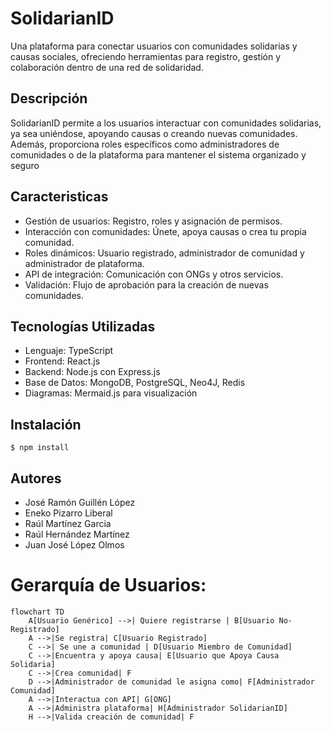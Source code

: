 # SolidarianID 

Una plataforma para conectar usuarios con comunidades solidarias y causas sociales, ofreciendo herramientas para registro, gestión y colaboración dentro de una red de solidaridad.





##  Descripción 

SolidarianID permite a los usuarios interactuar con comunidades solidarias, ya sea uniéndose, apoyando causas o creando nuevas comunidades. Además, proporciona roles específicos como administradores de comunidades o de la plataforma para mantener el sistema organizado y seguro


##  Caracteristicas

* Gestión de usuarios: Registro, roles y asignación de permisos.
* Interacción con comunidades: Únete, apoya causas o crea tu propia comunidad.
* Roles dinámicos: Usuario registrado, administrador de comunidad y administrador de plataforma.
* API de integración: Comunicación con ONGs y otros servicios.
* Validación: Flujo de aprobación para la creación de nuevas comunidades.


## Tecnologías Utilizadas

* Lenguaje: TypeScript
* Frontend: React.js
* Backend: Node.js con Express.js
* Base de Datos: MongoDB, PostgreSQL, Neo4J, Redis
* Diagramas: Mermaid.js para visualización



## Instalación 

`$ npm install `


## Autores

* José Ramón Guillén López
* Eneko Pizarro Liberal
* Raúl Martínez Garcia
* Raúl Hernández Martínez
* Juan José López Olmos




# Gerarquía de Usuarios:
```mermaid
flowchart TD
    A[Usuario Genérico] -->| Quiere registrarse | B[Usuario No-Registrado]
    A -->|Se registra| C[Usuario Registrado]
    C -->| Se une a comunidad | D[Usuario Miembro de Comunidad]
    C -->|Encuentra y apoya causa| E[Usuario que Apoya Causa Solidaria]
    C -->|Crea comunidad| F
    D -->|Administrador de comunidad le asigna como| F[Administrador Comunidad]
    A -->|Interactua con API| G[ONG]
    A -->|Administra plataforma| H[Administrador SolidarianID]
    H -->|Valida creación de comunidad| F
```

